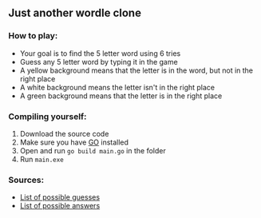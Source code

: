 ## Just another wordle clone
### How to play:
 - Your goal is to find the 5 letter word using 6 tries
 - Guess any 5 letter word by typing it in the game
 - A yellow background means that the letter is in the word, but not in the right place
 - A white background means the letter isn't in the right place
 - A green background means that the letter is in the right place

### Compiling yourself:
1. Download the source code
2. Make sure you have [GO](https://go.dev/doc/install) installed
3. Open and run `go build main.go` in the folder
4. Run `main.exe`

### Sources:
 - [List of possible guesses](https://github.com/charlesreid1/five-letter-words/blob/master/sgb-words.txt)
 - [List of possible answers](https://gist.github.com/cfreshman/a03ef2cba789d8cf00c08f767e0fad7b)